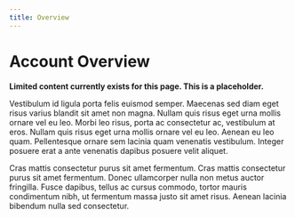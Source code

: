 ```yaml
---
title: Overview
---
```


# Account Overview

**Limited content currently exists for this page. This is a placeholder.**

Vestibulum id ligula porta felis euismod semper. Maecenas sed diam eget risus varius blandit sit amet non magna. Nullam quis risus eget urna mollis ornare vel eu leo. Morbi leo risus, porta ac consectetur ac, vestibulum at eros. Nullam quis risus eget urna mollis ornare vel eu leo. Aenean eu leo quam. Pellentesque ornare sem lacinia quam venenatis vestibulum. Integer posuere erat a ante venenatis dapibus posuere velit aliquet.

Cras mattis consectetur purus sit amet fermentum. Cras mattis consectetur purus sit amet fermentum. Donec ullamcorper nulla non metus auctor fringilla. Fusce dapibus, tellus ac cursus commodo, tortor mauris condimentum nibh, ut fermentum massa justo sit amet risus. Aenean lacinia bibendum nulla sed consectetur.
